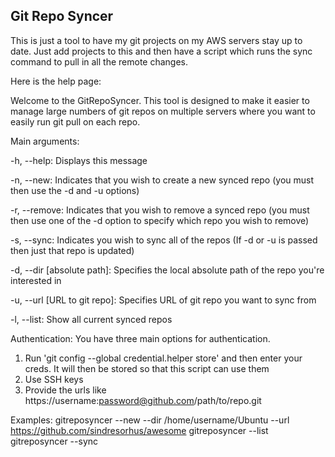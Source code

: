 ## Git Repo Syncer

This is just a tool to have my git projects on my AWS servers stay up to date. Just add projects to this and then have a script which runs the sync command to pull in all the remote changes. 

Here is the help page:


Welcome to the GitRepoSyncer. This tool is designed to make it easier to manage large numbers of git repos on multiple servers where you want to easily run git pull on each repo.

Main arguments:

-h, --help: Displays this message

-n, --new: Indicates that you wish to create a new synced repo (you must then use the -d and -u options)

-r, --remove: Indicates that you wish to remove a synced repo (you must then use one of the -d option to specify which repo you wish to remove)

-s, --sync: Indicates you wish to sync all of the repos (If -d or -u is passed then just that repo is updated)

-d, --dir [absolute path]: Specifies the local absolute path of the repo you're interested in

-u, --url [URL to git repo]: Specifies URL of git repo you want to sync from

-l, --list: Show all current synced repos

Authentication:
You have three main options for authentication. 
1) Run 'git config --global credential.helper store' and then enter your creds. It will then be stored so that this script can use them
2) Use SSH keys
3) Provide the urls like https://username:password@github.com/path/to/repo.git

Examples:
gitreposyncer --new --dir /home/username/Ubuntu --url https://github.com/sindresorhus/awesome
gitreposyncer --list
gitreposyncer --sync


